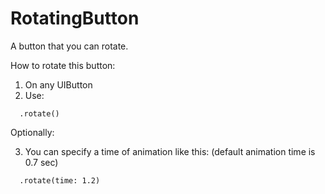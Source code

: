 # RotatingButton
A button that you can rotate.

How to rotate this button:
  1. On any UIButton
  2. Use: 
  ```
    .rotate()
  ```
  Optionally:
  
  3. You can specify a time of animation like this:
  (default animation time is 0.7 sec)
  ```
    .rotate(time: 1.2)
  ```
